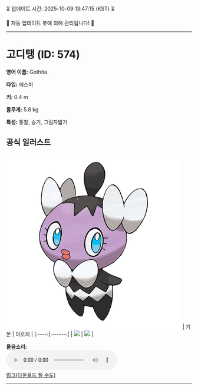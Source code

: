
⏳ 업데이트 시간: 2025-10-09 13:47:15 (KST) ⏳

🤖 자동 업데이트 봇에 의해 관리됩니다! 🤖

---

# 고디탱 (ID: 574)
**영어 이름:** Gothita

**타입:** 에스퍼

**키:** 0.4 m

**몸무게:** 5.8 kg

**특성:** 통찰, 승기, 그림자밟기

## 공식 일러스트
![](https://raw.githubusercontent.com/PokeAPI/sprites/master/sprites/pokemon/other/official-artwork/574.png)
| 기본 | 이로치 |
|:----:|:------:|
| <img src="http://play.pokemonshowdown.com/sprites/ani/gothita.gif" width="200"> | <img src="http://play.pokemonshowdown.com/sprites/ani-shiny/gothita.gif" width="200"> |

**울음소리:**<br><audio controls src="https://raw.githubusercontent.com/PokeAPI/cries/main/cries/pokemon/latest/574.ogg"></audio><br> [링크(다운로드 될 수도)](https://raw.githubusercontent.com/PokeAPI/cries/main/cries/pokemon/latest/574.ogg)


---
